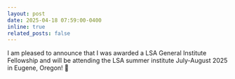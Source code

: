 ```yaml
---
layout: post
date: 2025-04-18 07:59:00-0400
inline: true
related_posts: false
---
```


I am pleased to announce that I was awarded a LSA General Institute Fellowship and will be attending the LSA summer institute July-August 2025 in Eugene, Oregon! :mountain_bicyclist:
